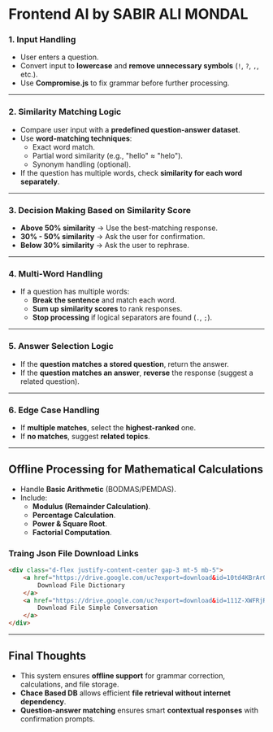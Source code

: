 # Frontend AI by SABIR ALI MONDAL

### **1. Input Handling**
- User enters a question.
- Convert input to **lowercase** and **remove unnecessary symbols** (`!`, `?`, `,`, etc.).
- Use **Compromise.js** to fix grammar before further processing.

---

### **2. Similarity Matching Logic**
- Compare user input with a **predefined question-answer dataset**.
- Use **word-matching techniques**:
  - Exact word match.
  - Partial word similarity (e.g., "hello" ≈ "helo").
  - Synonym handling (optional).
- If the question has multiple words, check **similarity for each word separately**.

---

### **3. Decision Making Based on Similarity Score**
- **Above 50% similarity** → Use the best-matching response.
- **30% - 50% similarity** → Ask the user for confirmation.
- **Below 30% similarity** → Ask the user to rephrase.

---

### **4. Multi-Word Handling**
- If a question has multiple words:
  - **Break the sentence** and match each word.
  - **Sum up similarity scores** to rank responses.
  - **Stop processing** if logical separators are found (`.`, `;`).

---

### **5. Answer Selection Logic**
- If the **question matches a stored question**, return the answer.
- If the **question matches an answer**, **reverse** the response (suggest a related question).

---

### **6. Edge Case Handling**
- If **multiple matches**, select the **highest-ranked** one.
- If **no matches**, suggest **related topics**.

---

## **Offline Processing for Mathematical Calculations**
- Handle **Basic Arithmetic** (BODMAS/PEMDAS).
- Include:
  - **Modulus (Remainder Calculation)**.
  - **Percentage Calculation**.
  - **Power & Square Root**.
  - **Factorial Computation**.

### **Traing Json File Download Links**
```html
<div class="d-flex justify-content-center gap-3 mt-5 mb-5">
    <a href="https://drive.google.com/uc?export=download&id=10td4KBrArO45XstnPfFbRInGb_mXwSRy" class="btn btn-primary" download>
        Download File Dictionary
    </a>
    <a href="https://drive.google.com/uc?export=download&id=111Z-XWFRjRh6FeJSv00vJCDvHz0BMhDM" class="btn btn-success" download>
        Download File Simple Conversation
    </a>
</div>
```

---

## **Final Thoughts**
- This system ensures **offline support** for grammar correction, calculations, and file storage.
- **Chace Based DB** allows efficient **file retrieval without internet dependency**.
- **Question-answer matching** ensures smart **contextual responses** with confirmation prompts.
